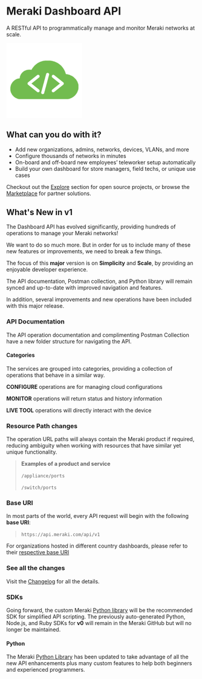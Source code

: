 # Meraki Dashboard API

A RESTful API to programmatically manage and monitor Meraki networks at scale.

<img src="../images/cloud-code.png" width="200px">

## What can you do with it?

- Add new organizations, admins, networks, devices, VLANs, and more
- Configure thousands of networks in minutes
- On-board and off-board new employees’ teleworker setup automatically
- Build your own dashboard for store managers, field techs, or unique use cases

Checkout out the [Explore](https://developer.cisco.com/meraki/explore/) section for open source projects, or browse the [Marketplace](https://apps.meraki.io/) for partner solutions.

## What's New in v1 

The Dashboard API has evolved significantly, providing hundreds of operations to manage your Meraki networks!

We want to do so much more. But in order for us to include many of these new features or improvements, we need to break a few things. 

The focus of this **major** version is on **Simplicity** and **Scale**, by providing an enjoyable developer experience. 

The API documentation, Postman collection, and Python library will remain synced and up-to-date with improved navigation and features.

In addition, several improvements and new operations have been included with this major release.


### API Documentation

The API operation documentation and complimenting Postman Collection have a new folder structure for navigating the API. 



#### Categories

The services are grouped into categories, providing a collection of operations that behave in a similar way. 

**CONFIGURE** operations  are for managing cloud configurations

**MONITOR** operations will return status and history information

**LIVE TOOL** operations will directly interact with the device

### Resource Path changes

The operation URL paths will always contain the Meraki product if required, reducing ambiguity when working with resources that have similar yet unique functionality. 

> **Examples of a product and service**
>
> `/appliance/ports`
>
> `/switch/ports`

### Base URI

In most parts of the world, every API request will begin with the following **base URI**: 

> `https://api.meraki.com/api/v1`

For organizations hosted in different country dashboards, please refer to their [respective base URI](https://developer.cisco.com/meraki/api-v1/getting-started/#base-uri)

### See all the changes

Visit the [Changelog](https://developer.cisco.com/meraki/whats-new/) for all the details.

### SDKs

Going forward, the custom Meraki [Python library](pythonLibrary.md) will be the recommended SDK for simplified API scripting. The previously auto-generated Python, Node.js, and Ruby SDKs for **v0** will remain in the Meraki GitHub but will no longer be maintained. 

#### Python

The Meraki [Python Library](pythonLibrary.md) has been updated to take advantage of all the new API enhancements plus many custom features to help both beginners and experienced programmers.
